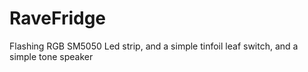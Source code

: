 # RaveFridge
Flashing RGB SM5050 Led strip, and a simple tinfoil leaf switch, and a simple tone speaker
